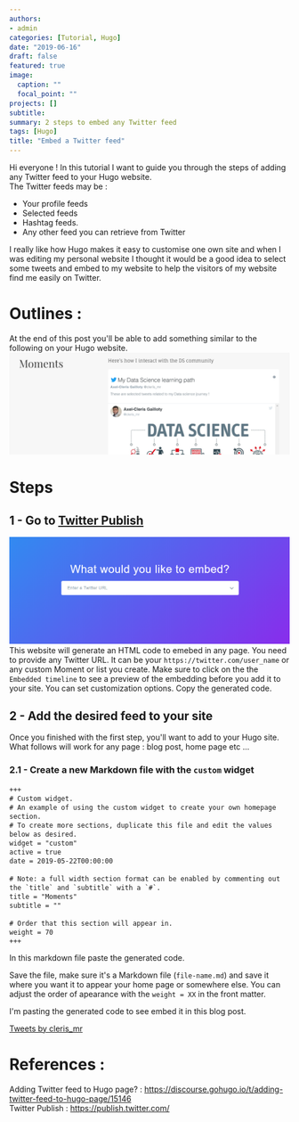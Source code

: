 ```yaml
---
authors:
- admin
categories: [Tutorial, Hugo]
date: "2019-06-16"
draft: false
featured: true
image:
  caption: ""
  focal_point: ""
projects: []
subtitle: 
summary: 2 steps to embed any Twitter feed
tags: [Hugo]
title: "Embed a Twitter feed"
---
```

Hi everyone ! In this tutorial I want to guide you through the steps of adding any Twitter feed to your Hugo website.  
The Twitter feeds may be :
- Your profile feeds
- Selected feeds
- Hashtag feeds. 
- Any other feed you can retrieve from Twitter

I really like how Hugo makes it easy to customise one own site and when I was editing my personal website I thought it would be a good idea to select some tweets and embed to my website to help the visitors of my website find me easily on Twitter.  

# Outlines : 
At the end of this post you'll be able to add something similar to the following on your Hugo website.  
![image.png](feed.png)  

# Steps

## 1 - Go to [Twitter Publish](https://publish.twitter.com/#)
![image.png](embed.png)  
This website will generate an HTML code to emebed in any page.
You need to provide any Twitter URL. It can be your `https://twitter.com/user_name` or any custom Moment or list you create. 
Make sure to click on the the `Embedded timeline` to see a preview of the embedding before you add it to your site. You can set customization options. 
Copy the generated code. 

## 2 - Add the desired feed to your site
Once you finished with the first step, you'll want to add to your Hugo site.  
What follows will work for any page : blog post, home page etc ...

### 2.1 - Create a new Markdown file with the `custom` widget

```
+++
# Custom widget.
# An example of using the custom widget to create your own homepage section.
# To create more sections, duplicate this file and edit the values below as desired.
widget = "custom"
active = true
date = 2019-05-22T00:00:00

# Note: a full width section format can be enabled by commenting out the `title` and `subtitle` with a `#`.
title = "Moments"
subtitle = ""

# Order that this section will appear in.
weight = 70
+++
```

In this markdown file paste the generated code. 

Save the file, make sure it's a Markdown file (`file-name.md`) and save it where you want it to appear your home page or somewhere else. You can adjust the order of apearance with the `weight = XX` in the front matter. 

I'm pasting the generated code to see embed it in this blog post.  

<a class="twitter-timeline" href="https://twitter.com/cleris_mr?ref_src=twsrc%5Etfw">Tweets by cleris_mr</a> <script async src="https://platform.twitter.com/widgets.js" charset="utf-8"></script>

# References :
Adding Twitter feed to Hugo page? : https://discourse.gohugo.io/t/adding-twitter-feed-to-hugo-page/15146  
Twitter Publish : https://publish.twitter.com/  